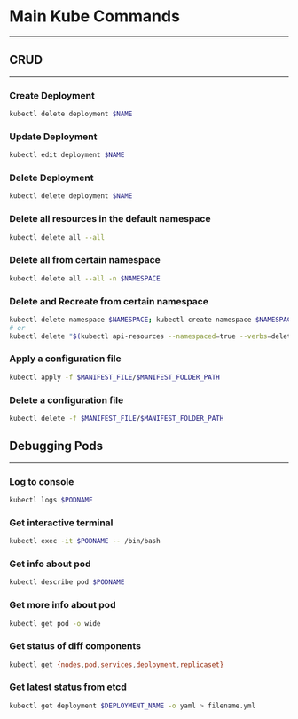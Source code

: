 # Main Kube Commands
---

## CRUD
---

### Create Deployment
```bash
kubectl delete deployment $NAME
```

### Update Deployment
```bash
kubectl edit deployment $NAME
```

### Delete Deployment
```bash
kubectl delete deployment $NAME
```

### Delete all resources in the default namespace
```bash
kubectl delete all --all
```

### Delete all from certain namespace
```bash
kubectl delete all --all -n $NAMESPACE
```

### Delete and Recreate from certain namespace
```bash
kubectl delete namespace $NAMESPACE; kubectl create namespace $NAMESPACE
# or
kubectl delete "$(kubectl api-resources --namespaced=true --verbs=delete -o name | tr "\n" "," | sed -e 's/,$//')" --all
```

### Apply a configuration file
```bash
kubectl apply -f $MANIFEST_FILE/$MANIFEST_FOLDER_PATH
```

### Delete a configuration file                               
```bash
kubectl delete -f $MANIFEST_FILE/$MANIFEST_FOLDER_PATH
```

## Debugging Pods
---

### Log to console
```bash
kubectl logs $PODNAME
```

### Get interactive terminal
```bash
kubectl exec -it $PODNAME -- /bin/bash
```

### Get info about pod
```bash
kubectl describe pod $PODNAME
```

### Get more info about pod
```bash
kubectl get pod -o wide
```

### Get status of diff components
```bash
kubectl get {nodes,pod,services,deployment,replicaset}
```

### Get latest status from etcd
```bash
kubectl get deployment $DEPLOYMENT_NAME -o yaml > filename.yml
```
 